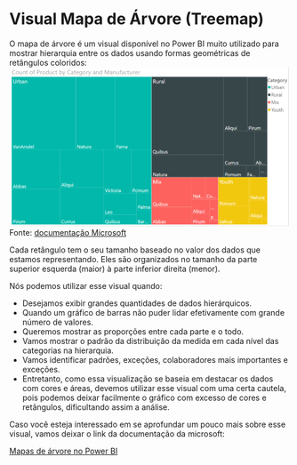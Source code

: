 # Visual Mapa de Árvore (Treemap)
O mapa de árvore é um visual disponível no Power BI muito utilizado para mostrar hierarquia entre os dados usando formas geométricas de retângulos coloridos:
![Exemplo de Mapa de Arvore(treemap)](/OUTROS%20ASSUNTOS/ESTATISTICA/ASSETS/exemploMapaDeArvore.png)
Fonte: [documentação Microsoft](https://docs.microsoft.com/pt-br/power-bi/visuals/power-bi-visualization-treemaps)

Cada retângulo tem o seu tamanho baseado no valor dos dados que estamos representando. Eles são organizados no tamanho da parte superior esquerda (maior) à parte inferior direita (menor).

Nós podemos utilizar esse visual quando:

 - Desejamos exibir grandes quantidades de dados hierárquicos.
 - Quando um gráfico de barras não puder lidar efetivamente com grande número de valores.
 - Queremos mostrar as proporções entre cada parte e o todo.
 - Vamos mostrar o padrão da distribuição da medida em cada nível das categorias na hierarquia.
 - Vamos identificar padrões, exceções, colaboradores mais importantes e exceções.
 - Entretanto, como essa visualização se baseia em destacar os dados com cores e áreas, devemos utilizar esse visual com uma certa cautela, pois podemos deixar facilmente o gráfico com excesso de cores e retângulos, dificultando assim a análise.

Caso você esteja interessado em se aprofundar um pouco mais sobre esse visual, vamos deixar o link da documentação da microsoft:

[Mapas de árvore no Power BI](https://docs.microsoft.com/pt-br/power-bi/visuals/power-bi-visualization-treemaps)